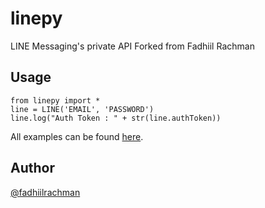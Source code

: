 # linepy
LINE Messaging's private API Forked from Fadhiil Rachman

## Usage

```
from linepy import *
line = LINE('EMAIL', 'PASSWORD')
line.log("Auth Token : " + str(line.authToken))
```
All examples can be found [here](https://github.com/fadhiilrachman/line-py/tree/master/examples).

## Author
 [@fadhiilrachman](https://github.com/fadhiilrachman/line-py)
